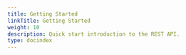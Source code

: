 ```yaml
---
title: Getting Started
linkTitle: Getting Started
weight: 10
description: Quick start introduction to the REST API.
type: docindex
---
```

